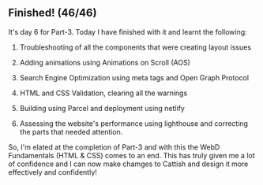## Finished! (46/46)

It's day 6 for Part-3. Today I have finished with it and learnt the following:

1. Troubleshooting of all the components that were creating layout issues

2. Adding animations using Animations on Scroll (AOS)

3. Search Engine Optimization using meta tags and Open Graph Protocol

4. HTML and CSS Validation, clearing all the warnings

5. Building using Parcel and deployment using netlify

6. Assessing the website's performance using lighthouse and correcting the parts that needed attention.

So, I'm elated at the completion of Part-3 and with this the WebD Fundamentals (HTML & CSS) comes to an end. This has truly given me a lot of confidence and I can now make chamges to Cattish and design it more effectively and confidently!

